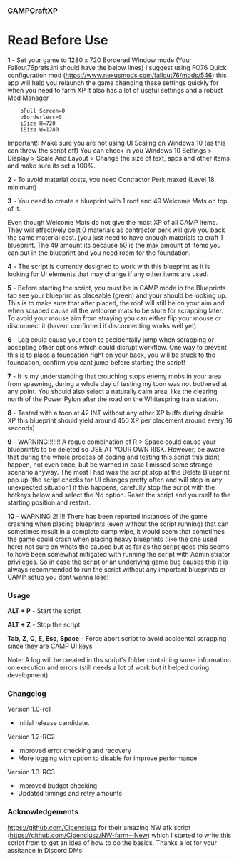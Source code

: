 ### CAMPCraftXP

# Read Before Use

**1** - Set your game to 1280 x 720 Bordered Window mode (Your Fallout76prefs.ini should have the below lines) I suggest using  FO76 Quick configuration mod (https://www.nexusmods.com/fallout76/mods/546) this app will help you relaunch the game changing these settings quickly for when you need to farm XP it also has a lot of useful settings and a robust Mod Manager

		bFull Screen=0
		bBorderless=0
		iSize H=720
		iSize W=1280
		
Important!: Make sure you are not using UI Scaling on Windows 10 (as this can throw the script off) You can check in you Windows 10 Settings > Display > Scale And Layout > Change the size of text, apps and other items  and make sure its set a 100%.

**2** - To avoid material costs, you need Contractor Perk maxed (Level 18 minimum)

**3** - You need to create a blueprint with 1 roof and 49 Welcome Mats on top of it.

Even though Welcome Mats do not give the most XP of all CAMP items. They will effectively cost 0 materials as contractor perk will give you back the same material cost. (you just need to have enough materials to craft 1 blueprint. The  49 amount its because 50 is the max amount of items you can put in the blueprint and you need room for the foundation.

**4** - The script is currently designed to work with this blueprint as it is looking for UI elements that may change if any other items are used.

**5** - Before starting the script, you must be in CAMP mode in the Blueprints tab see your blueprint as placeable (green) and your should be looking up. This is to make sure that after placed, the roof will still be on your aim and when scraped cause all the welcome mats to be store for scrapping later. To avoid your mouse aim from straying you can either flip your mouse or disconnect it (havent confirmed if disconnecting works well yet)

**6** - Lag could cause your toon to accidentally jump when scrapping or accepting other options which could disrupt workflow. One way to prevent this is to place a foundation right on your back, you will be stuck to the foundation, confirm you cant jump before starting the script!

**7** - It is my understanding that crouching stops enemy mobs in your area from spawning, during a whole day of testing my toon was not bothered at any point. You should also select a naturally calm area, like the clearing north of the Power Pylon after the road on the Whitespring train station.

**8** - Tested with a toon at 42 INT without any other XP buffs during double XP this blueprint should yield around 450 XP per placement around every 16 seconds)

**9** - WARNING!!!!!!! A rogue combination of R > Space could cause your blueprint/s to be deleted so USE AT YOUR OWN RISK. However, be aware that during the whole process of coding and testing this script this didnt happen, not even once, but be warned in case I missed some strange scenario anyway. The most I had was the script stop at the Delete Blueprint pop up (the script checks for UI changes pretty often and will stop in any unexpected situation) if this happens, carefully stop the script with the hotkeys below and select the No option. Reset the script and yourself to the starting position and restart.

**10** - WARNING 2!!!!! There has been reported instances of the game crashing when placing blueprints (even without the script running) that can sometimes result in a complete camp wipe, it would seem that sometimes the game could crash when placing heavy blueprints (like the one used here) not sure on whats the caused but as far as the script goes this seems to have been somewhat mitigated with running the script with Administrator privileges. So in case the script or an underlying game bug causes this it is always recommended to run the script without any important blueprints or CAMP setup you dont wanna lose!


### Usage

**ALT + P**  -  Start the script

**ALT + Z** - Stop the script

**Tab**, **Z**, **C**, **E**, **Esc**, **Space** - Force abort script to avoid accidental scrapping since they are CAMP UI keys

Note: A log will be created in ths script's folder containing some information on execution and errors (still needs a lot of work but it helped during development)

### Changelog

Version 1.0-rc1

- Initial release candidate.

Version 1.2-RC2

- Improved error checking and recovery
- More logging with option to disable for improve performance

Version 1.3-RC3

- Improved budget checking
- Updated timings and retry amounts

### Acknowledgements

https://github.com/Cipencjusz for their amazing NW afk script (https://github.com/Cipencjusz/NW-farm--New) which I started to write this script from to get an idea of how to do the basics. Thanks a lot for your assitance in Discord DMs!




